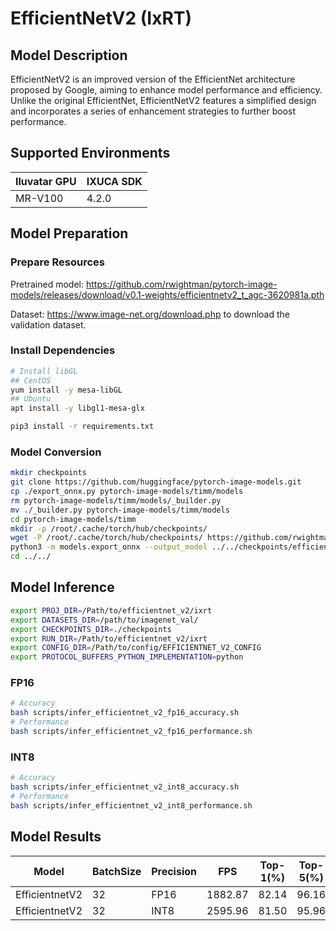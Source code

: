 # EfficientNetV2 (IxRT)

## Model Description

EfficientNetV2 is an improved version of the EfficientNet architecture proposed by Google, aiming to enhance model
performance and efficiency. Unlike the original EfficientNet, EfficientNetV2 features a simplified design and
incorporates a series of enhancement strategies to further boost performance.

## Supported Environments

| Iluvatar GPU | IXUCA SDK |
|--------------|-----------|
| MR-V100      | 4.2.0     |

## Model Preparation

### Prepare Resources

Pretrained model: <https://github.com/rwightman/pytorch-image-models/releases/download/v0.1-weights/efficientnetv2_t_agc-3620981a.pth>

Dataset: <https://www.image-net.org/download.php> to download the validation dataset.

### Install Dependencies

```bash
# Install libGL
## CentOS
yum install -y mesa-libGL
## Ubuntu
apt install -y libgl1-mesa-glx

pip3 install -r requirements.txt
```

### Model Conversion

```bash
mkdir checkpoints
git clone https://github.com/huggingface/pytorch-image-models.git
cp ./export_onnx.py pytorch-image-models/timm/models
rm pytorch-image-models/timm/models/_builder.py
mv ./_builder.py pytorch-image-models/timm/models
cd pytorch-image-models/timm
mkdir -p /root/.cache/torch/hub/checkpoints/
wget -P /root/.cache/torch/hub/checkpoints/ https://github.com/rwightman/pytorch-image-models/releases/download/v0.1-weights/efficientnetv2_t_agc-3620981a.pth
python3 -m models.export_onnx --output_model ../../checkpoints/efficientnet_v2.onnx
cd ../../
```

## Model Inference

```bash
export PROJ_DIR=/Path/to/efficientnet_v2/ixrt
export DATASETS_DIR=/path/to/imagenet_val/
export CHECKPOINTS_DIR=./checkpoints
export RUN_DIR=/Path/to/efficientnet_v2/ixrt
export CONFIG_DIR=/Path/to/config/EFFICIENTNET_V2_CONFIG
export PROTOCOL_BUFFERS_PYTHON_IMPLEMENTATION=python
```

### FP16

```bash
# Accuracy
bash scripts/infer_efficientnet_v2_fp16_accuracy.sh
# Performance
bash scripts/infer_efficientnet_v2_fp16_performance.sh
```

### INT8

```bash
# Accuracy
bash scripts/infer_efficientnet_v2_int8_accuracy.sh
# Performance
bash scripts/infer_efficientnet_v2_int8_performance.sh
```

## Model Results

| Model          | BatchSize | Precision | FPS     | Top-1(%) | Top-5(%) |
|----------------|-----------|-----------|---------|----------|----------|
| EfficientnetV2 | 32        | FP16      | 1882.87 | 82.14    | 96.16    |
| EfficientnetV2 | 32        | INT8      | 2595.96 | 81.50    | 95.96    |
